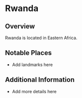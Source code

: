 # Rwanda
## Overview
Rwanda is located in Eastern Africa.

## Notable Places
- Add landmarks here

## Additional Information
- Add more details here

